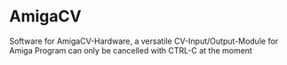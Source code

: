 # AmigaCV

Software for AmigaCV-Hardware, a versatile CV-Input/Output-Module for Amiga
Program can only be cancelled with CTRL-C at the moment
